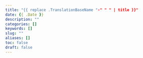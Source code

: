 ```yaml
---
title: "{{ replace .TranslationBaseName "-" " " | title }}"
date: {{ .Date }}
description: ""
categories: []
keywords: []
slug: ""
aliases: []
toc: false
draft: false
---
```

